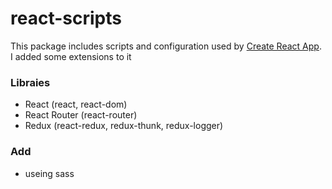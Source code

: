 # react-scripts

This package includes scripts and configuration used by [Create React App](https://github.com/facebookincubator/create-react-app).<br>
I added some extensions to it


### Libraies

*  React (react, react-dom)
*  React Router (react-router)
*  Redux (react-redux, redux-thunk, redux-logger)



### Add

*  useing sass

